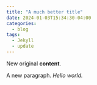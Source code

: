 ```yaml
---
title: "A much better title"
date: 2024-01-03T15:34:30-04:00
categories:
  - blog
tags:
  - Jekyll
  - update
---
```


New original **content**.

A new paragraph. *Hello world.*
